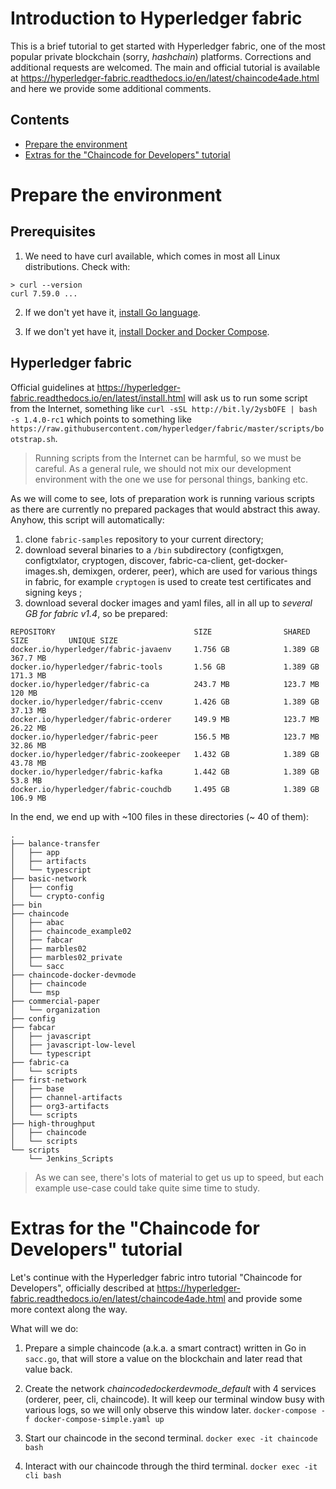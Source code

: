 # Introduction to Hyperledger fabric
This is a brief tutorial to get started with Hyperledger fabric, one of the most popular private blockchain (sorry, *hashchain*) platforms. Corrections and additional requests are welcomed. &NewLine;The main and official tutorial is available at https://hyperledger-fabric.readthedocs.io/en/latest/chaincode4ade.html and here we provide some additional comments.

## Contents
* [Prepare the environment](#prepare-the-environment)
* [Extras for the "Chaincode for Developers" tutorial](#extras-for-the-chaincode-for-developers-tutorial)


# Prepare the environment
## Prerequisites
1. We need to have curl available, which comes in most all Linux distributions. Check with:
```
> curl --version
curl 7.59.0 ...
```
2. If we don't yet have it, [install Go language](intro_go.md#install-go).

4. If we don't yet have it, [install Docker and Docker Compose](intro_docker.md#installation).


## Hyperledger fabric
Official guidelines at https://hyperledger-fabric.readthedocs.io/en/latest/install.html will ask us to run some script from the Internet, something like `curl -sSL http://bit.ly/2ysbOFE | bash -s 1.4.0-rc1` which points to something like `https://raw.githubusercontent.com/hyperledger/fabric/master/scripts/bootstrap.sh`. 
> Running scripts from the Internet can be harmful, so we must be careful. As a general rule, we should not mix our development environment with the one we use for personal things, banking etc.

As we will come to see, lots of preparation work is running various scripts as there are currently no prepared packages that would abstract this away. Anyhow, this script will automatically:
1. clone `fabric-samples` repository to your current directory;
2. download several binaries to a `/bin` subdirectory (configtxgen, configtxlator, cryptogen, discover, fabric-ca-client, get-docker-images\.sh, demixgen, orderer, peer), which are used for various things in fabric, for example `cryptogen` is used to create test certificates and signing keys ;
3. download several docker images and yaml files, all in all up to *several GB for fabric v1.4*, so be prepared:
```
REPOSITORY                               SIZE                SHARED SIZE         UNIQUE SIZE
docker.io/hyperledger/fabric-javaenv     1.756 GB            1.389 GB            367.7 MB   
docker.io/hyperledger/fabric-tools       1.56 GB             1.389 GB            171.3 MB   
docker.io/hyperledger/fabric-ca          243.7 MB            123.7 MB            120 MB     
docker.io/hyperledger/fabric-ccenv       1.426 GB            1.389 GB            37.13 MB   
docker.io/hyperledger/fabric-orderer     149.9 MB            123.7 MB            26.22 MB   
docker.io/hyperledger/fabric-peer        156.5 MB            123.7 MB            32.86 MB   
docker.io/hyperledger/fabric-zookeeper   1.432 GB            1.389 GB            43.78 MB   
docker.io/hyperledger/fabric-kafka       1.442 GB            1.389 GB            53.8 MB    
docker.io/hyperledger/fabric-couchdb     1.495 GB            1.389 GB            106.9 MB   
```

In the end, we end up with ~100 files in these directories (~ 40 of them):
```
.
├── balance-transfer
│   ├── app
│   ├── artifacts
│   └── typescript
├── basic-network
│   ├── config
│   └── crypto-config
├── bin
├── chaincode
│   ├── abac
│   ├── chaincode_example02
│   ├── fabcar
│   ├── marbles02
│   ├── marbles02_private
│   └── sacc
├── chaincode-docker-devmode
│   ├── chaincode
│   └── msp
├── commercial-paper
│   └── organization
├── config
├── fabcar
│   ├── javascript
│   ├── javascript-low-level
│   └── typescript
├── fabric-ca
│   └── scripts
├── first-network
│   ├── base
│   ├── channel-artifacts
│   ├── org3-artifacts
│   └── scripts
├── high-throughput
│   ├── chaincode
│   └── scripts
└── scripts
    └── Jenkins_Scripts
```
> As we can see, there's lots of material to get us up to speed, but each example use-case could take quite sime time to study.


# Extras for the "Chaincode for Developers" tutorial
Let's continue with the Hyperledger fabric intro tutorial "Chaincode for Developers", officially described at https://hyperledger-fabric.readthedocs.io/en/latest/chaincode4ade.html and provide some more context along the way. 

What will we do:
1. Prepare a simple chaincode (a.k.a. a smart contract) written in Go in `sacc.go`, that will store a value on the blockchain and later read that value back.

2. Create the network *chaincodedockerdevmode_default* with 4 services (orderer, peer, cli, chaincode). It will keep our terminal window busy with various logs, so we will only observe this window later. &NewLine;`docker-compose -f docker-compose-simple.yaml up`

3. Start our chaincode in the second terminal. &NewLine;`docker exec -it chaincode bash`

4. Interact with our chaincode through the third terminal. &NewLine;`docker exec -it cli bash`


